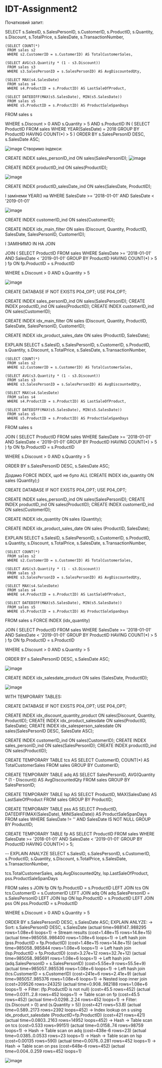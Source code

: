 # IDT-Assignment2
Початковий запит:

SELECT 
    s.SalesID,
    s.SalesPersonID,
    s.CustomerID,
    s.ProductID,
    s.Quantity,
    s.Discount,
    s.TotalPrice,
    s.SalesDate,
    s.TransactionNumber,

    (SELECT COUNT(*) 
     FROM sales s2 
     WHERE s2.CustomerID = s.CustomerID) AS TotalCustomerSales,

    (SELECT AVG(s3.Quantity * (1 - s3.Discount)) 
     FROM sales s3 
     WHERE s3.SalesPersonID = s.SalesPersonID) AS AvgDiscountedQty,

    (SELECT MAX(s4.SalesDate) 
     FROM sales s4 
     WHERE s4.ProductID = s.ProductID) AS LastSaleOfProduct,

    (SELECT DATEDIFF(MAX(s5.SalesDate), MIN(s5.SalesDate)) 
     FROM sales s5 
     WHERE s5.ProductID = s.ProductID) AS ProductSaleSpanDays

FROM sales s

WHERE s.Discount > 0
  AND s.Quantity > 5
  AND s.ProductID IN (
      SELECT ProductID 
      FROM sales 
      WHERE YEAR(SalesDate) = 2018
      GROUP BY ProductID
      HAVING COUNT(*) > 5
  )
ORDER BY 
    s.SalesPersonID DESC,
    s.SalesDate ASC;


![image](https://github.com/user-attachments/assets/76dcd542-5872-454f-83d9-479a0bd468d0)
Створимо індекси:

CREATE INDEX sales_personID_ind ON sales(SalesPersonID);
![image](https://github.com/user-attachments/assets/6a37e632-e964-4442-aa1c-220ac48e2358)

CREATE INDEX productID_ind ON sales(ProductID);

![image](https://github.com/user-attachments/assets/57e0ae30-b564-4a45-8020-77ed0c4a3b11)

CREATE INDEX productID_salesDate_ind ON sales(SalesDate, ProductID);

І замінеми YEAR() на WHERE SalesDate >= '2018-01-01' AND SalesDate < '2019-01-01'

![image](https://github.com/user-attachments/assets/070bbc75-9957-431d-aa5f-9825541f2ee9)

CREATE INDEX customerID_ind ON sales(CustomerID);

CREATE INDEX idx_main_filter 
ON sales (Discount, Quantity, ProductID, SalesDate, SalesPersonID, CustomerID);

І ЗАМІНИМО IN НА JOIN

JOIN (
    SELECT ProductID
    FROM sales
    WHERE SalesDate >= '2018-01-01' AND SalesDate < '2019-01-01'
    GROUP BY ProductID
    HAVING COUNT(*) > 5
) fp ON fp.ProductID = s.ProductID

WHERE s.Discount > 0
  AND s.Quantity > 5

![image](https://github.com/user-attachments/assets/2b89cf24-4414-43bc-bdb5-f6825383ff03)

CREATE DATABASE IF NOT EXISTS P04_OPT;
USE P04_OPT;

CREATE INDEX sales_personID_ind ON sales(SalesPersonID);
CREATE INDEX productID_ind ON sales(ProductID);
CREATE INDEX customerID_ind ON sales(CustomerID);

CREATE INDEX idx_main_filter 
ON sales (Discount, Quantity, ProductID, SalesDate, SalesPersonID, CustomerID);

CREATE INDEX idx_product_sales_date 
ON sales (ProductID, SalesDate);

EXPLAIN SELECT 
    s.SalesID,
    s.SalesPersonID,
    s.CustomerID,
    s.ProductID,
    s.Quantity,
    s.Discount,
    s.TotalPrice,
    s.SalesDate,
    s.TransactionNumber,

    (SELECT COUNT(*) 
     FROM sales s2 
     WHERE s2.CustomerID = s.CustomerID) AS TotalCustomerSales,

    (SELECT AVG(s3.Quantity * (1 - s3.Discount)) 
     FROM sales s3 
     WHERE s3.SalesPersonID = s.SalesPersonID) AS AvgDiscountedQty,

    (SELECT MAX(s4.SalesDate) 
     FROM sales s4 
     WHERE s4.ProductID = s.ProductID) AS LastSaleOfProduct,

    (SELECT DATEDIFF(MAX(s5.SalesDate), MIN(s5.SalesDate)) 
     FROM sales s5 
     WHERE s5.ProductID = s.ProductID) AS ProductSaleSpanDays

FROM sales s

JOIN (
    SELECT ProductID
    FROM sales
    WHERE SalesDate >= '2018-01-01' AND SalesDate < '2019-01-01'
    GROUP BY ProductID
    HAVING COUNT(*) > 5
) fp ON fp.ProductID = s.ProductID

WHERE s.Discount > 0
  AND s.Quantity > 5

ORDER BY 
    s.SalesPersonID DESC,
    s.SalesDate ASC;

Додамо FORCE INDEX, щоб не було ALL (CREATE INDEX idx_quantity ON sales (Quantity);)

CREATE DATABASE IF NOT EXISTS P04_OPT;
USE P04_OPT;

CREATE INDEX sales_personID_ind ON sales(SalesPersonID);
CREATE INDEX productID_ind ON sales(ProductID);
CREATE INDEX customerID_ind ON sales(CustomerID);

CREATE INDEX idx_quantity ON sales (Quantity);


CREATE INDEX idx_product_sales_date 
ON sales (ProductID, SalesDate);

EXPLAIN SELECT 
    s.SalesID,
    s.SalesPersonID,
    s.CustomerID,
    s.ProductID,
    s.Quantity,
    s.Discount,
    s.TotalPrice,
    s.SalesDate,
    s.TransactionNumber,

    (SELECT COUNT(*) 
     FROM sales s2 
     WHERE s2.CustomerID = s.CustomerID) AS TotalCustomerSales,

    (SELECT AVG(s3.Quantity * (1 - s3.Discount)) 
     FROM sales s3 
     WHERE s3.SalesPersonID = s.SalesPersonID) AS AvgDiscountedQty,

    (SELECT MAX(s4.SalesDate) 
     FROM sales s4 
     WHERE s4.ProductID = s.ProductID) AS LastSaleOfProduct,

    (SELECT DATEDIFF(MAX(s5.SalesDate), MIN(s5.SalesDate)) 
     FROM sales s5 
     WHERE s5.ProductID = s.ProductID) AS ProductSaleSpanDays

FROM sales s FORCE INDEX (idx_quantity)

JOIN (
    SELECT ProductID
    FROM sales
    WHERE SalesDate >= '2018-01-01' AND SalesDate < '2019-01-01'
    GROUP BY ProductID
    HAVING COUNT(*) > 5
) fp ON fp.ProductID = s.ProductID

WHERE s.Discount > 0 AND s.Quantity > 5


ORDER BY 
    s.SalesPersonID DESC,
    s.SalesDate ASC;

![image](https://github.com/user-attachments/assets/f0332fbe-cf40-47e4-8d3f-e6302e2b57a5)

CREATE INDEX idx_salesdate_product ON sales (SalesDate, ProductID);

![image](https://github.com/user-attachments/assets/46de6c95-448a-4089-89f1-2dbc5f1354b1)

WITH TEMPORARY TABLES:

CREATE DATABASE IF NOT EXISTS P04_OPT;
USE P04_OPT;


CREATE INDEX idx_discount_quantity_product ON sales(Discount, Quantity, ProductID);
CREATE INDEX idx_product_salesdate ON sales(ProductID, SalesDate);
CREATE INDEX idx_salesperson_salesdate ON sales(SalesPersonID DESC, SalesDate ASC);

CREATE INDEX customerID_ind ON sales(CustomerID);
CREATE INDEX sales_personID_ind ON sales(SalesPersonID);
CREATE INDEX productID_ind ON sales(ProductID);


CREATE TEMPORARY TABLE tcs AS
SELECT CustomerID, COUNT(*) AS TotalCustomerSales
FROM sales
GROUP BY CustomerID;

CREATE TEMPORARY TABLE adq AS
SELECT SalesPersonID, AVG(Quantity * (1 - Discount)) AS AvgDiscountedQty
FROM sales
GROUP BY SalesPersonID;

CREATE TEMPORARY TABLE lsp AS
SELECT ProductID, MAX(SalesDate) AS LastSaleOfProduct
FROM sales
GROUP BY ProductID;

CREATE TEMPORARY TABLE pss AS
SELECT ProductID, DATEDIFF(MAX(SalesDate), MIN(SalesDate)) AS ProductSaleSpanDays
FROM sales
WHERE SalesDate != '' AND SalesDate IS NOT NULL
GROUP BY ProductID;

CREATE TEMPORARY TABLE fp AS
SELECT ProductID
FROM sales
WHERE SalesDate >= '2018-01-01' AND SalesDate < '2019-01-01'
GROUP BY ProductID
HAVING COUNT(*) > 5;

--  EXPLAIN ANALYZE
SELECT 
s.SalesID,
s.SalesPersonID,
s.CustomerID,
s.ProductID,
s.Quantity,
s.Discount,
s.TotalPrice,
s.SalesDate,
s.TransactionNumber,

tcs.TotalCustomerSales,
adq.AvgDiscountedQty,
lsp.LastSaleOfProduct,
pss.ProductSaleSpanDays

FROM sales s
JOIN fp ON fp.ProductID = s.ProductID
LEFT JOIN tcs ON tcs.CustomerID = s.CustomerID
LEFT JOIN adq ON adq.SalesPersonID = s.SalesPersonID
LEFT JOIN lsp ON lsp.ProductID = s.ProductID
LEFT JOIN pss ON pss.ProductID = s.ProductID

WHERE s.Discount > 0 AND s.Quantity > 5

ORDER BY 
    s.SalesPersonID DESC,
    s.SalesDate ASC;
EXPLAIN ANLYZE:
    -> Sort: s.SalesPersonID DESC, s.SalesDate  (actual time=988147..988295 rows=1.08e+6 loops=1)
        -> Stream results  (cost=1.48e+15 rows=14.8e+15) (actual time=985058..986400 rows=1.08e+6 loops=1)
            -> Left hash join (pss.ProductID = fp.ProductID)  (cost=1.48e+15 rows=14.8e+15) (actual time=985058..985844 rows=1.08e+6 loops=1)
                -> Left hash join (lsp.ProductID = fp.ProductID)  (cost=3.27e+12 rows=32.7e+12) (actual time=985058..985691 rows=1.08e+6 loops=1)
                    -> Left hash join (adq.SalesPersonID = s.SalesPersonID)  (cost=5.55e+9 rows=55.5e+9) (actual time=985057..985536 rows=1.08e+6 loops=1)
                        -> Left hash join (tcs.CustomerID = s.CustomerID)  (cost=241e+6 rows=2.41e+9) (actual time=985057..985376 rows=1.08e+6 loops=1)
                            -> Nested loop inner join  (cost=209526 rows=24325) (actual time=0.908..982188 rows=1.08e+6 loops=1)
                                -> Filter: (fp.ProductID is not null)  (cost=45.5 rows=452) (actual time=0.0311..2.8 rows=452 loops=1)
                                    -> Table scan on fp  (cost=45.5 rows=452) (actual time=0.0298..2.24 rows=452 loops=1)
                                -> Filter: ((s.Discount > 0) and (s.Quantity > 5))  (cost=421 rows=53.8) (actual time=0.589..2173 rows=2392 loops=452)
                                    -> Index lookup on s using idx_product_salesdate (ProductID=fp.ProductID)  (cost=421 rows=421) (actual time=0.0803..2163 rows=14952 loops=452)
                            -> Hash
                                -> Table scan on tcs  (cost=0.533 rows=99151) (actual time=0.0158..74 rows=98759 loops=1)
                        -> Hash
                            -> Table scan on adq  (cost=438e-6 rows=23) (actual time=0.0385..0.0533 rows=23 loops=1)
                    -> Hash
                        -> Table scan on lsp  (cost=0.00135 rows=590) (actual time=0.0076..0.281 rows=452 loops=1)
                -> Hash
                    -> Table scan on pss  (cost=648e-6 rows=452) (actual time=0.004..0.259 rows=452 loops=1)

![image](https://github.com/user-attachments/assets/4b419943-8ba3-4b4f-a26e-b27c787922da)







